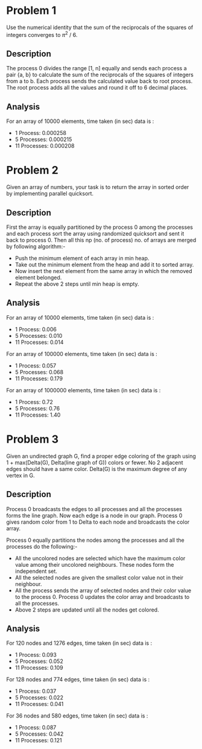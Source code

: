 
# Problem 1

  

Use the numerical identity that the sum of the reciprocals of the squares of integers converges to $\pi$<sup>2</sup> / 6.

## Description

The process 0 divides the range [1, n] equally and sends each process a pair {a, b} to calculate the sum of the reciprocals of the squares of integers from a to b. Each process sends the calculated value back to root process. The root process adds all the values and round it off to 6 decimal places.

## Analysis

For an array of 10000 elements, time taken (in sec) data is :
 
 - 1 Process:         0.000258
 - 5 Processes:     0.000215
 - 11 Processes:   0.000208

# Problem 2
  
  Given an array of numbers, your task is to return the array in sorted order by implementing parallel quicksort.


## Description

First the array is equally partitioned by the process 0 among the processes and each process sort the array using randomized quicksort and sent it back to process 0. Then all this np (no. of process) no. of arrays are merged by following algorithm:- 

- Push the minimum element of each array in min heap.
- Take out the minimum element from the heap and add it to sorted array.
- Now insert the next element from the same array in which the removed element belonged.
- Repeat the above 2 steps until min heap is empty.

## Analysis


For an array of 10000 elements, time taken (in sec) data is :
 
 - 1 Process:         0.006
 - 5 Processes:     0.010
 - 11 Processes:   0.014

For an array of 100000 elements, time taken (in sec) data is :
 
 - 1 Process:         0.057
 - 5 Processes:     0.068
 - 11 Processes:   0.179

For an array of 1000000 elements, time taken (in sec) data is :
 
 - 1 Process:         0.72
 - 5 Processes:     0.76
 - 11 Processes:   1.40
  

# Problem 3

Given an undirected graph G, find a proper edge coloring of the graph using 1 + max(Delta(G), Delta(line graph of G)) colors or fewer.
No 2 adjacent edges should have a same color. Delta(G) is the maximum degree of any vertex in G.

## Description

Process 0 broadcasts the edges to all processes and all the processes forms the line graph. Now each edge is a node in our graph. Process 0 gives random color from 1 to Delta to each node and broadcasts the color array.

Process 0 equally partitions the nodes among the processes and all the processes do the following:-

- All the uncolored nodes are selected which have the maximum color value among their uncolored neighbours. These nodes form the independent set.
- All the selected nodes are given the smallest color value not in their neighbour.
- All the process sends the array of selected nodes and their color value to the process 0. Process 0 updates the color array and broadcasts to all the processes.
- Above 2 steps are updated until all the nodes get colored.

## Analysis

For 120 nodes and 1276 edges, time taken (in sec) data is :
 
 - 1 Process:         0.093
 - 5 Processes:     0.052
 - 11 Processes:   0.109

For 128 nodes and 774 edges, time taken (in sec) data is :
 
 - 1 Process:         0.037
 - 5 Processes:     0.022
 - 11 Processes:   0.041

For 36 nodes and 580 edges, time taken (in sec) data is :
 
 - 1 Process:         0.087
 - 5 Processes:     0.042
 - 11 Processes:   0.121
 